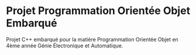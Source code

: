 # Projet Programmation Orientée Objet Embarqué
Projet C++ embarqué pour la matière Programmation Orientée Objet en 4ème année Génie Électronique et Automatique. 

